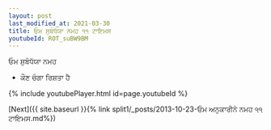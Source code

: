 ```yaml
---
layout: post
last_modified_at: 2021-03-30
title: ਓਮ ਸੁਬੰਧੱਯਾ ਨਮਹ ੧੧ ਟਾਇਮਸ
youtubeId: ROT_suBW9BM
---
```

 
 
 ਓਮ ਸੁਬੰਧੱਯਾ ਨਮਹ  
 
 -  ਕੌਣ ਚੰਗਾ ਰਿਸ਼ਤਾ ਹੈ 
 
  
 
  
 
 
 
 
 
 


{% include youtubePlayer.html id=page.youtubeId %}
 
[Next]({{ site.baseurl }}{% link  split1/_posts/2013-10-23-ਓਮ ਅਨੁਕਾਰੀਨੇ ਨਮਹ ੧੧ ਟਾਇਮਸ.md%})
 
